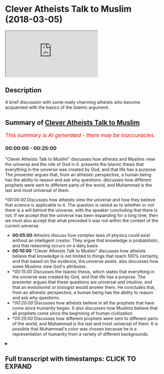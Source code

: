 # Clever Atheists Talk to Muslim (2018-03-05)

<iframe loading='lazy' allow='autoplay' src='https://www.youtube.com/embed/W-yfuJfChvY'></iframe>

## Description

A brief discussion with some really charming atheists who become acquainted with the basics of the Islamic argument.

## Summary of [Clever Atheists Talk to Muslim](https://www.youtube.com/watch?v=W-yfuJfChvY)


*<span style="color:red; font-size:125%">This summary is AI generated - there may be inaccuracies</span>. [](/)*

### <a onclick="modifyYTiframeseektime('0')">00:00:00</a> - <a onclick="modifyYTiframeseektime('1500')">00:25:00</a>

 "Clever Atheists Talk to Muslim" discusses how atheists and Muslims view the universe and the role of God in it.  presents the Islamic thesis that everything in the universe was created by God, and that life has a purpose. The presenter argues that, from an atheistic perspective, a human being has the ability to reason and ask why questions.  discusses how different prophets were sent to different parts of the world, and Muhammad is the last and most universal of them.

**<a onclick="modifyYTiframeseektime('0')">00:00:00</a>* Discusses how atheists view the universe and how they believe that science is applicable to it. The question is raised as to whether or not there is a will behind the universe, with the speaker concluding that there is not. If we accept that the universe has been expanding for a long time, then we must also accept that what preceded it was not within the context of the current universe.
* **<a onclick="modifyYTiframeseektime('300')">00:05:00</a>** Atheists discuss how complex laws of physics could exist without an intelligent creator. They argue that knowledge is probabilistic, and that reasoning occurs on a daily basis.
* **<a onclick="modifyYTiframeseektime('600')">00:10:00</a>**  "Clever Atheists Talk to Muslim" discusses how atheists believe that knowledge is not limited to things that reach 100% certainty, and that based on the evidence, the universe exists.  also discusses how some Muslims view God's attributes.
* **<a onclick="modifyYTiframeseektime('900')">00:15:00</a>* Discusses the Islamic thesis, which states that everything in the universe was created by God, and that life has a purpose. The presenter argues that these questions are universal and intuitive, and that an evolutionist or biologist would answer them. He concludes that, from an atheistic perspective, a human being has the ability to reason and ask why questions.
* **<a onclick="modifyYTiframeseektime('1200')">00:20:00</a>* Discusses how atheists believe in all the prophets that have come since humanity began. It also discusses how Muslims believe that all prophets come since the beginning of human civilization.
* **<a onclick="modifyYTiframeseektime('1500')">00:25:00</a>* Discusses how different prophets were sent to different parts of the world, and Muhammad is the last and most universal of them. It is possible that Muhammad's color was chosen because he is a representation of humanity from a variety of different backgrounds.

<details><summary><h2>Full transcript with timestamps: CLICK TO EXPAND</h2></summary>

<a onclick="modifyYTiframeseektime('0')">0:00:00</a> okay with you okay so so here I always  
<a onclick="modifyYTiframeseektime('9')">0:00:09</a> asked a question so if we see your  
<a onclick="modifyYTiframeseektime('11')">0:00:11</a> hovering ball that's expanding and in  
<a onclick="modifyYTiframeseektime('13')">0:00:13</a> any area so we're walking speakers  
<a onclick="modifyYTiframeseektime('14')">0:00:14</a> corner what would we say about this  
<a onclick="modifyYTiframeseektime('16')">0:00:16</a> hovering board okay good excellent so  
<a onclick="modifyYTiframeseektime('21')">0:00:21</a> here I would ask the question that the  
<a onclick="modifyYTiframeseektime('22')">0:00:22</a> universe is an expanding ball yeah okay  
<a onclick="modifyYTiframeseektime('26')">0:00:26</a> if you accept the idea of redshift and  
<a onclick="modifyYTiframeseektime('29')">0:00:29</a> expand the universe the Big Bang Theory  
<a onclick="modifyYTiframeseektime('30')">0:00:30</a> and the second okay so if that's what we  
<a onclick="modifyYTiframeseektime('43')">0:00:43</a> accept yeah so the question would be  
<a onclick="modifyYTiframeseektime('44')">0:00:44</a> okay so we've got a ball that's  
<a onclick="modifyYTiframeseektime('45')">0:00:45</a> expanding which is the universe it has a  
<a onclick="modifyYTiframeseektime('47')">0:00:47</a> cause  
<a onclick="modifyYTiframeseektime('48')">0:00:48</a> now let's with the process of deduction  
<a onclick="modifyYTiframeseektime('50')">0:00:50</a> and inference let's try and see what  
<a onclick="modifyYTiframeseektime('52')">0:00:52</a> what is the nature of the course yeah  
<a onclick="modifyYTiframeseektime('55')">0:00:55</a> history so why is the nature of the  
<a onclick="modifyYTiframeseektime('58')">0:00:58</a> course  
<a onclick="modifyYTiframeseektime('59')">0:00:59</a> why is causing that ball to be even okay  
<a onclick="modifyYTiframeseektime('64')">0:01:04</a> science yeah what is science  
<a onclick="modifyYTiframeseektime('71')">0:01:11</a> [Music]  
<a onclick="modifyYTiframeseektime('80')">0:01:20</a> did you agree that science is applicable  
<a onclick="modifyYTiframeseektime('83')">0:01:23</a> to the 3d world that we live in the  
<a onclick="modifyYTiframeseektime('85')">0:01:25</a> universe that we live in so so so for  
<a onclick="modifyYTiframeseektime('91')">0:01:31</a> instance I like that we live in a  
<a onclick="modifyYTiframeseektime('92')">0:01:32</a> universe right we team and this universe  
<a onclick="modifyYTiframeseektime('94')">0:01:34</a> sigh I would say that I don't know who  
<a onclick="modifyYTiframeseektime('97')">0:01:37</a> defined it the spot I think it's a very  
<a onclick="modifyYTiframeseektime('98')">0:01:38</a> good definition science is the study of  
<a onclick="modifyYTiframeseektime('100')">0:01:40</a> the patterns and regularities of the  
<a onclick="modifyYTiframeseektime('102')">0:01:42</a> universe that's not my definition so no  
<a onclick="modifyYTiframeseektime('109')">0:01:49</a> no all right right so if we're talking  
<a onclick="modifyYTiframeseektime('112')">0:01:52</a> about pre-big bang we're not talking  
<a onclick="modifyYTiframeseektime('114')">0:01:54</a> about the universe pre-big bang right  
<a onclick="modifyYTiframeseektime('129')">0:02:09</a> but if we're saying that the Big Bang  
<a onclick="modifyYTiframeseektime('132')">0:02:12</a> the singularity led to the expanding  
<a onclick="modifyYTiframeseektime('134')">0:02:14</a> universe that exists now then naturally  
<a onclick="modifyYTiframeseektime('137')">0:02:17</a> that which came before the Big Bang was  
<a onclick="modifyYTiframeseektime('138')">0:02:18</a> not within the context of the universe  
<a onclick="modifyYTiframeseektime('144')">0:02:24</a> [Music]  
<a onclick="modifyYTiframeseektime('162')">0:02:42</a> [Music]  
<a onclick="modifyYTiframeseektime('176')">0:02:56</a> because first of first and foremost I  
<a onclick="modifyYTiframeseektime('178')">0:02:58</a> feel like you've given agency to science  
<a onclick="modifyYTiframeseektime('180')">0:03:00</a> science is it is not something that is  
<a onclick="modifyYTiframeseektime('182')">0:03:02</a> is something you do but science is not a  
<a onclick="modifyYTiframeseektime('200')">0:03:20</a> wilt being that causes things to be okay  
<a onclick="modifyYTiframeseektime('210')">0:03:30</a> good so science is how we size and how  
<a onclick="modifyYTiframeseektime('214')">0:03:34</a> we see right the universe and how we  
<a onclick="modifyYTiframeseektime('216')">0:03:36</a> kind of reg how we see the patterns of  
<a onclick="modifyYTiframeseektime('218')">0:03:38</a> the universe and we can break it down to  
<a onclick="modifyYTiframeseektime('220')">0:03:40</a> like physics chemistry and biology etc  
<a onclick="modifyYTiframeseektime('221')">0:03:41</a> yeah okay good so from now perspective I  
<a onclick="modifyYTiframeseektime('225')">0:03:45</a> would say to you is that when we're  
<a onclick="modifyYTiframeseektime('227')">0:03:47</a> talking about the cause of the universe  
<a onclick="modifyYTiframeseektime('228')">0:03:48</a> we're talking about would you agree that  
<a onclick="modifyYTiframeseektime('230')">0:03:50</a> we will talk about a will of some sorts  
<a onclick="modifyYTiframeseektime('233')">0:03:53</a> yeah  
<a onclick="modifyYTiframeseektime('236')">0:03:56</a> I don't think there is a will behind  
<a onclick="modifyYTiframeseektime('239')">0:03:59</a> would you accept because I don't believe  
<a onclick="modifyYTiframeseektime('247')">0:04:07</a> that anyone would create a world  
<a onclick="modifyYTiframeseektime('253')">0:04:13</a> okay boy now before we get to that  
<a onclick="modifyYTiframeseektime('255')">0:04:15</a> before we get to that I'll say to you  
<a onclick="modifyYTiframeseektime('260')">0:04:20</a> that if we're saying before the universe  
<a onclick="modifyYTiframeseektime('263')">0:04:23</a> there was a course and that the inside  
<a onclick="modifyYTiframeseektime('266')">0:04:26</a> the universe should accept that because  
<a onclick="modifyYTiframeseektime('267')">0:04:27</a> science by the way if we're saying  
<a onclick="modifyYTiframeseektime('269')">0:04:29</a> slightly science is just within the  
<a onclick="modifyYTiframeseektime('270')">0:04:30</a> universe we're accepting that patterns  
<a onclick="modifyYTiframeseektime('272')">0:04:32</a> exist with the universe all right so  
<a onclick="modifyYTiframeseektime('274')">0:04:34</a> we're looking at the universe within  
<a onclick="modifyYTiframeseektime('275')">0:04:35</a> like we've seen a pattern each of us  
<a onclick="modifyYTiframeseektime('276')">0:04:36</a> right if there are patterns and laws  
<a onclick="modifyYTiframeseektime('278')">0:04:38</a> you'd except there are laws of physics  
<a onclick="modifyYTiframeseektime('279')">0:04:39</a> yeah so my question good all right so we  
<a onclick="modifyYTiframeseektime('287')">0:04:47</a> accept that the rules of physics yeah oh  
<a onclick="modifyYTiframeseektime('288')">0:04:48</a> and would you accept that these laws of  
<a onclick="modifyYTiframeseektime('291')">0:04:51</a> physics are complicated but would you  
<a onclick="modifyYTiframeseektime('292')">0:04:52</a> say that they are simple really  
<a onclick="modifyYTiframeseektime('295')">0:04:55</a> how do you define complexity and  
<a onclick="modifyYTiframeseektime('297')">0:04:57</a> simplicity if it's complex if we accept  
<a onclick="modifyYTiframeseektime('305')">0:05:05</a> that there are laws of physics which are  
<a onclick="modifyYTiframeseektime('307')">0:05:07</a> complex my question is how did they come  
<a onclick="modifyYTiframeseektime('310')">0:05:10</a> into being and you accept that there's  
<a onclick="modifyYTiframeseektime('312')">0:05:12</a> no such thing as random generations you  
<a onclick="modifyYTiframeseektime('314')">0:05:14</a> said that just now okay let's move what  
<a onclick="modifyYTiframeseektime('321')">0:05:21</a> move aside that I'd ever will now I'm  
<a onclick="modifyYTiframeseektime('323')">0:05:23</a> asking the question is the cause  
<a onclick="modifyYTiframeseektime('324')">0:05:24</a> intelligent or non intelligent okay so  
<a onclick="modifyYTiframeseektime('329')">0:05:29</a> my question so my question to you is how  
<a onclick="modifyYTiframeseektime('332')">0:05:32</a> could you have a complex universe  
<a onclick="modifyYTiframeseektime('334')">0:05:34</a> without intelligence behind it  
<a onclick="modifyYTiframeseektime('338')">0:05:38</a> but you can't have a future too  
<a onclick="modifyYTiframeseektime('342')">0:05:42</a> if you accept life if evolution is  
<a onclick="modifyYTiframeseektime('347')">0:05:47</a> something that we look at in the  
<a onclick="modifyYTiframeseektime('348')">0:05:48</a> biological realm yeah good right so if  
<a onclick="modifyYTiframeseektime('358')">0:05:58</a> there's something that we see on a level  
<a onclick="modifyYTiframeseektime('360')">0:06:00</a> which is biological here we're talking  
<a onclick="modifyYTiframeseektime('363')">0:06:03</a> about the in animals so this is what we  
<a onclick="modifyYTiframeseektime('364')">0:06:04</a> haven't reached the amperage of your  
<a onclick="modifyYTiframeseektime('366')">0:06:06</a> jealousies yet we haven't reached where  
<a onclick="modifyYTiframeseektime('369')">0:06:09</a> chemistry becomes biology we're still at  
<a onclick="modifyYTiframeseektime('371')">0:06:11</a> the stage where it's actually inanimate  
<a onclick="modifyYTiframeseektime('372')">0:06:12</a> objects celestial bodies now which not  
<a onclick="modifyYTiframeseektime('376')">0:06:16</a> having did you see what I'm saying so my  
<a onclick="modifyYTiframeseektime('379')">0:06:19</a> question is how did that how did the  
<a onclick="modifyYTiframeseektime('381')">0:06:21</a> laws of physics come to be in that  
<a onclick="modifyYTiframeseektime('383')">0:06:23</a> context how is it that we have complex  
<a onclick="modifyYTiframeseektime('385')">0:06:25</a> laws of physics in the context of the  
<a onclick="modifyYTiframeseektime('387')">0:06:27</a> universe okay okay  
<a onclick="modifyYTiframeseektime('410')">0:06:50</a> [Music]  
<a onclick="modifyYTiframeseektime('449')">0:07:29</a> okay that's a good question what is  
<a onclick="modifyYTiframeseektime('452')">0:07:32</a> knowledge how do we know what is so this  
<a onclick="modifyYTiframeseektime('467')">0:07:47</a> is a question of knowledge er so of  
<a onclick="modifyYTiframeseektime('469')">0:07:49</a> really epistemology so I was so I'll say  
<a onclick="modifyYTiframeseektime('490')">0:08:10</a> knowledge right how do you know that you  
<a onclick="modifyYTiframeseektime('492')">0:08:12</a> exist but even if you were a dream you'd  
<a onclick="modifyYTiframeseektime('504')">0:08:24</a> be either someone's dream or you'd be a  
<a onclick="modifyYTiframeseektime('507')">0:08:27</a> dream right  
<a onclick="modifyYTiframeseektime('508')">0:08:28</a> so that would prove existence because  
<a onclick="modifyYTiframeseektime('515')">0:08:35</a> III near a if you if you if you were a  
<a onclick="modifyYTiframeseektime('519')">0:08:39</a> dream right if you were a dream you know  
<a onclick="modifyYTiframeseektime('522')">0:08:42</a> how they can say I think therefore I am  
<a onclick="modifyYTiframeseektime('524')">0:08:44</a> he this this is good the Khajiit oh yeah  
<a onclick="modifyYTiframeseektime('527')">0:08:47</a> this cachito was attacked by Nietzsche  
<a onclick="modifyYTiframeseektime('529')">0:08:49</a> who wrote Beyond Good and Evil  
<a onclick="modifyYTiframeseektime('531')">0:08:51</a> I think hero in it that how can you put  
<a onclick="modifyYTiframeseektime('534')">0:08:54</a> how can you presuppose I he said you  
<a onclick="modifyYTiframeseektime('536')">0:08:56</a> can't presuppose I because I um  
<a onclick="modifyYTiframeseektime('538')">0:08:58</a> obviously it's a pronoun it's a personal  
<a onclick="modifyYTiframeseektime('540')">0:09:00</a> pronoun can't presuppose it so I'd agree  
<a onclick="modifyYTiframeseektime('543')">0:09:03</a> with that criticism it's a good put is  
<a onclick="modifyYTiframeseektime('544')">0:09:04</a> the strong criticism from each other  
<a onclick="modifyYTiframeseektime('545')">0:09:05</a> that's why post-modernism is quite  
<a onclick="modifyYTiframeseektime('546')">0:09:06</a> powerful  
<a onclick="modifyYTiframeseektime('556')">0:09:16</a> I'm coming too  
<a onclick="modifyYTiframeseektime('558')">0:09:18</a> how do we know things all right so so  
<a onclick="modifyYTiframeseektime('562')">0:09:22</a> I'm saying - I'm saying to you this yes  
<a onclick="modifyYTiframeseektime('564')">0:09:24</a> I used to how do we know because this  
<a onclick="modifyYTiframeseektime('566')">0:09:26</a> question of knowledge share my I put  
<a onclick="modifyYTiframeseektime('568')">0:09:28</a> this to you because I've said the  
<a onclick="modifyYTiframeseektime('571')">0:09:31</a> problem let us see the solution the  
<a onclick="modifyYTiframeseektime('572')">0:09:32</a> solution is this I believe that the  
<a onclick="modifyYTiframeseektime('574')">0:09:34</a> reasoning we as human beings employ to  
<a onclick="modifyYTiframeseektime('577')">0:09:37</a> know things are not know things is  
<a onclick="modifyYTiframeseektime('578')">0:09:38</a> probabilistic so in other words I know  
<a onclick="modifyYTiframeseektime('581')">0:09:41</a> [Laughter]  
<a onclick="modifyYTiframeseektime('588')">0:09:48</a> it's probabilistic yeah so in the sense  
<a onclick="modifyYTiframeseektime('593')">0:09:53</a> that okay I have a piste emic  
<a onclick="modifyYTiframeseektime('596')">0:09:56</a> probabilistic reasoning yeah that  
<a onclick="modifyYTiframeseektime('598')">0:09:58</a> happens on a on a daily basis for  
<a onclick="modifyYTiframeseektime('600')">0:10:00</a> instance I'm holding this I'm holding  
<a onclick="modifyYTiframeseektime('602')">0:10:02</a> this cup yeah which is whatever yeah I  
<a onclick="modifyYTiframeseektime('604')">0:10:04</a> know I can say with certainty I'm  
<a onclick="modifyYTiframeseektime('607')">0:10:07</a> holding this cup I'm here and I'm  
<a onclick="modifyYTiframeseektime('608')">0:10:08</a> holding this cup why because for me  
<a onclick="modifyYTiframeseektime('610')">0:10:10</a> epistemological II my Y classes  
<a onclick="modifyYTiframeseektime('614')">0:10:14</a> knowledge is not necessarily that which  
<a onclick="modifyYTiframeseektime('616')">0:10:16</a> reaches 100% threshold so for me even  
<a onclick="modifyYTiframeseektime('618')">0:10:18</a> though there might be a one percent  
<a onclick="modifyYTiframeseektime('620')">0:10:20</a> chance that okay I might not be here and  
<a onclick="modifyYTiframeseektime('621')">0:10:21</a> I might be asleep right now  
<a onclick="modifyYTiframeseektime('622')">0:10:22</a> but I'll say probabilistically based on  
<a onclick="modifyYTiframeseektime('626')">0:10:26</a> my experience and based on the factor I  
<a onclick="modifyYTiframeseektime('628')">0:10:28</a> trust my senses that's my presupposition  
<a onclick="modifyYTiframeseektime('630')">0:10:30</a> I'll say okay I'm here and I'm holding  
<a onclick="modifyYTiframeseektime('631')">0:10:31</a> this you get it so so based on the  
<a onclick="modifyYTiframeseektime('634')">0:10:34</a> evidences I put all those evidences  
<a onclick="modifyYTiframeseektime('636')">0:10:36</a> together to come with this kind of  
<a onclick="modifyYTiframeseektime('637')">0:10:37</a> aggregate probability and that happens  
<a onclick="modifyYTiframeseektime('640')">0:10:40</a> subconsciously of us on a daily basis  
<a onclick="modifyYTiframeseektime('641')">0:10:41</a> and then I say okay this is all this  
<a onclick="modifyYTiframeseektime('643')">0:10:43</a> isn't so in the context of the universe  
<a onclick="modifyYTiframeseektime('645')">0:10:45</a> I mean personally I do the same things I  
<a onclick="modifyYTiframeseektime('648')">0:10:48</a> look at them the law and order of the  
<a onclick="modifyYTiframeseektime('650')">0:10:50</a> universe  
<a onclick="modifyYTiframeseektime('650')">0:10:50</a> if you oh yeah all the laws of physics  
<a onclick="modifyYTiframeseektime('652')">0:10:52</a> who at the complicated laws of physics  
<a onclick="modifyYTiframeseektime('653')">0:10:53</a> are both agree exist within the concept  
<a onclick="modifyYTiframeseektime('655')">0:10:55</a> of universe and then I'll say okay  
<a onclick="modifyYTiframeseektime('656')">0:10:56</a> probabilistically looking at the the  
<a onclick="modifyYTiframeseektime('659')">0:10:59</a> options that we have you can either have  
<a onclick="modifyYTiframeseektime('660')">0:11:00</a> done this came from randomness which we  
<a onclick="modifyYTiframeseektime('662')">0:11:02</a> both reject what came from nothing which  
<a onclick="modifyYTiframeseektime('664')">0:11:04</a> we both project or that it was a chain  
<a onclick="modifyYTiframeseektime('666')">0:11:06</a> of X amount of universes which we would  
<a onclick="modifyYTiframeseektime('669')">0:11:09</a> not have any evidence for all that it  
<a onclick="modifyYTiframeseektime('671')">0:11:11</a> was caused into being by an intelligence  
<a onclick="modifyYTiframeseektime('673')">0:11:13</a> so would you say that that is the most  
<a onclick="modifyYTiframeseektime('675')">0:11:15</a> appropriate of the four pieces  
<a onclick="modifyYTiframeseektime('677')">0:11:17</a> the evidence is the course itself so I  
<a onclick="modifyYTiframeseektime('680')">0:11:20</a> believe in causation cause and effect  
<a onclick="modifyYTiframeseektime('690')">0:11:30</a> right so look I don't need to see the  
<a onclick="modifyYTiframeseektime('693')">0:11:33</a> fact that someone you see that horse's  
<a onclick="modifyYTiframeseektime('695')">0:11:35</a> head there I'm assuming this is quite  
<a onclick="modifyYTiframeseektime('700')">0:11:40</a> interesting it's the green thing in the  
<a onclick="modifyYTiframeseektime('701')">0:11:41</a> middle there so horse's head in marble  
<a onclick="modifyYTiframeseektime('703')">0:11:43</a> arch okay maybe many men usually  
<a onclick="modifyYTiframeseektime('711')">0:11:51</a> engineering architecture is dominated by  
<a onclick="modifyYTiframeseektime('713')">0:11:53</a> men so it's probably many so I don't  
<a onclick="modifyYTiframeseektime('723')">0:12:03</a> need to see that construct the  
<a onclick="modifyYTiframeseektime('724')">0:12:04</a> construction the architecture take place  
<a onclick="modifyYTiframeseektime('726')">0:12:06</a> right to know that is made by a designer  
<a onclick="modifyYTiframeseektime('731')">0:12:11</a> or an intelligence right now the same  
<a onclick="modifyYTiframeseektime('733')">0:12:13</a> thing I would say applies with universe  
<a onclick="modifyYTiframeseektime('736')">0:12:16</a> [Music]  
<a onclick="modifyYTiframeseektime('746')">0:12:26</a> you go I'm saying alright so in the  
<a onclick="modifyYTiframeseektime('750')">0:12:30</a> closets the universe  
<a onclick="modifyYTiframeseektime('787')">0:13:07</a> but coming back coming back do you  
<a onclick="modifyYTiframeseektime('792')">0:13:12</a> accept this one saying - I'm saying okay  
<a onclick="modifyYTiframeseektime('795')">0:13:15</a> you got to you know this is the universe  
<a onclick="modifyYTiframeseektime('797')">0:13:17</a> okay we accept that it's got complicated  
<a onclick="modifyYTiframeseektime('798')">0:13:18</a> laws existing within it a lot of physics  
<a onclick="modifyYTiframeseektime('801')">0:13:21</a> right we accept the other course so you  
<a onclick="modifyYTiframeseektime('806')">0:13:26</a> believe there's a simple  
<a onclick="modifyYTiframeseektime('819')">0:13:39</a> [Music]  
<a onclick="modifyYTiframeseektime('825')">0:13:45</a> there's a good point because you're  
<a onclick="modifyYTiframeseektime('827')">0:13:47</a> saying that yeah because what you're  
<a onclick="modifyYTiframeseektime('828')">0:13:48</a> saying is that look the the nature of  
<a onclick="modifyYTiframeseektime('830')">0:13:50</a> the fact that science is changing  
<a onclick="modifyYTiframeseektime('831')">0:13:51</a> indicates that we don't have all the  
<a onclick="modifyYTiframeseektime('833')">0:13:53</a> answers in terms of laws all right but  
<a onclick="modifyYTiframeseektime('836')">0:13:56</a> what I am saying  
<a onclick="modifyYTiframeseektime('837')">0:13:57</a> on a basic teal teeny illogical level  
<a onclick="modifyYTiframeseektime('839')">0:13:59</a> yeah and on a fine-tuning level on a  
<a onclick="modifyYTiframeseektime('842')">0:14:02</a> basic fine-tuning level I'm saying that  
<a onclick="modifyYTiframeseektime('844')">0:14:04</a> on a basic level that the universe  
<a onclick="modifyYTiframeseektime('847')">0:14:07</a> exists and whether it be through  
<a onclick="modifyYTiframeseektime('849')">0:14:09</a> aesthetic judgment or through a  
<a onclick="modifyYTiframeseektime('851')">0:14:11</a> complicated process of science or  
<a onclick="modifyYTiframeseektime('854')">0:14:14</a> whatever it may be we can appreciate the  
<a onclick="modifyYTiframeseektime('855')">0:14:15</a> fact that the universe exists with this  
<a onclick="modifyYTiframeseektime('858')">0:14:18</a> complete complicated mechanisms attached  
<a onclick="modifyYTiframeseektime('859')">0:14:19</a> to it at least  
<a onclick="modifyYTiframeseektime('863')">0:14:23</a> [Music]  
<a onclick="modifyYTiframeseektime('871')">0:14:31</a> well how'd you know that that's not part  
<a onclick="modifyYTiframeseektime('873')">0:14:33</a> of his design well this question so I  
<a onclick="modifyYTiframeseektime('890')">0:14:50</a> would say to look for you to understand  
<a onclick="modifyYTiframeseektime('892')">0:14:52</a> that you'd have to know from life  
<a onclick="modifyYTiframeseektime('893')">0:14:53</a> example uncommon obvious from the  
<a onclick="modifyYTiframeseektime('894')">0:14:54</a> Islamic perspective yeah the attributes  
<a onclick="modifyYTiframeseektime('896')">0:14:56</a> of God from an Islamic perspective so  
<a onclick="modifyYTiframeseektime('898')">0:14:58</a> okay so who NSI in perspective the  
<a onclick="modifyYTiframeseektime('900')">0:15:00</a> attributes of God is that we believe is  
<a onclick="modifyYTiframeseektime('901')">0:15:01</a> one that is all-powerful  
<a onclick="modifyYTiframeseektime('903')">0:15:03</a> thanks for knowledgable that he's  
<a onclick="modifyYTiframeseektime('905')">0:15:05</a> all-knowing and that he's the sustainer  
<a onclick="modifyYTiframeseektime('908')">0:15:08</a> maintained etc okay so that is what we  
<a onclick="modifyYTiframeseektime('910')">0:15:10</a> would consider good or what so he  
<a onclick="modifyYTiframeseektime('914')">0:15:14</a> maintained things yeah exactly so from  
<a onclick="modifyYTiframeseektime('919')">0:15:19</a> that angle and that's also deducible I  
<a onclick="modifyYTiframeseektime('921')">0:15:21</a> would say like come logically  
<a onclick="modifyYTiframeseektime('922')">0:15:22</a> so if God created the universe and the  
<a onclick="modifyYTiframeseektime('925')">0:15:25</a> universe is contingent upon his  
<a onclick="modifyYTiframeseektime('926')">0:15:26</a> existence therefore everything within  
<a onclick="modifyYTiframeseektime('928')">0:15:28</a> the universe is automatically in before  
<a onclick="modifyYTiframeseektime('931')">0:15:31</a> at the will of God  
<a onclick="modifyYTiframeseektime('933')">0:15:33</a> well the will of that entity that exists  
<a onclick="modifyYTiframeseektime('935')">0:15:35</a> outside or is transcendent of the  
<a onclick="modifyYTiframeseektime('936')">0:15:36</a> universe so it's not inside of it  
<a onclick="modifyYTiframeseektime('967')">0:16:07</a> well moving on so hey this is the C  
<a onclick="modifyYTiframeseektime('970')">0:16:10</a> system how I want you guys to know the  
<a onclick="modifyYTiframeseektime('972')">0:16:12</a> the Islamic thesis yeah sorry Islamic  
<a onclick="modifyYTiframeseektime('974')">0:16:14</a> thesis is this so will you say that  
<a onclick="modifyYTiframeseektime('976')">0:16:16</a> instead of believing cuz in the Quran it  
<a onclick="modifyYTiframeseektime('979')">0:16:19</a> says I'm cool woman highly shaken I'm  
<a onclick="modifyYTiframeseektime('980')">0:16:20</a> home we'll call a and this is this  
<a onclick="modifyYTiframeseektime('982')">0:16:22</a> why I use those three or four different  
<a onclick="modifyYTiframeseektime('983')">0:16:23</a> criteria because it's a chronic criteria  
<a onclick="modifyYTiframeseektime('985')">0:16:25</a> it says where they created from nothing  
<a onclick="modifyYTiframeseektime('987')">0:16:27</a> or where they themselves the creators of  
<a onclick="modifyYTiframeseektime('988')">0:16:28</a> themselves so in other words the third  
<a onclick="modifyYTiframeseektime('991')">0:16:31</a> thing is not mentioned because this is  
<a onclick="modifyYTiframeseektime('992')">0:16:32</a> meant to be like understood within the  
<a onclick="modifyYTiframeseektime('994')">0:16:34</a> context so you look at looking at the of  
<a onclick="modifyYTiframeseektime('997')">0:16:37</a> looking at the possibilities of how we  
<a onclick="modifyYTiframeseektime('999')">0:16:39</a> came into existence we've already ruled  
<a onclick="modifyYTiframeseektime('1002')">0:16:42</a> out that we come we can't come from  
<a onclick="modifyYTiframeseektime('1004')">0:16:44</a> nothing and that we couldn't be soft  
<a onclick="modifyYTiframeseektime('1005')">0:16:45</a> creators because we're for us to be  
<a onclick="modifyYTiframeseektime('1007')">0:16:47</a> software is or for University to self  
<a onclick="modifyYTiframeseektime('1009')">0:16:49</a> create it would have to exist and not  
<a onclick="modifyYTiframeseektime('1011')">0:16:51</a> exists at the same time which would be a  
<a onclick="modifyYTiframeseektime('1012')">0:16:52</a> logical contradiction so of these  
<a onclick="modifyYTiframeseektime('1015')">0:16:55</a> options we've concluded that okay that  
<a onclick="modifyYTiframeseektime('1018')">0:16:58</a> the idea of a creator being being the  
<a onclick="modifyYTiframeseektime('1022')">0:17:02</a> initiator of such a process and the  
<a onclick="modifyYTiframeseektime('1023')">0:17:03</a> maintainer of it is the most yeah so  
<a onclick="modifyYTiframeseektime('1029')">0:17:09</a> from that that's the first point so we  
<a onclick="modifyYTiframeseektime('1030')">0:17:10</a> would say that after that's been  
<a onclick="modifyYTiframeseektime('1032')">0:17:12</a> established now the question is what's  
<a onclick="modifyYTiframeseektime('1034')">0:17:14</a> the purpose of life and I want to get on  
<a onclick="modifyYTiframeseektime('1035')">0:17:15</a> and put it this way yeah wanna put this  
<a onclick="modifyYTiframeseektime('1037')">0:17:17</a> way right I put it this way I've been  
<a onclick="modifyYTiframeseektime('1042')">0:17:22</a> talking to the whole time okay look I've  
<a onclick="modifyYTiframeseektime('1051')">0:17:31</a> you just I've used this once this bigger  
<a onclick="modifyYTiframeseektime('1052')">0:17:32</a> screen let me use it again yeah I've  
<a onclick="modifyYTiframeseektime('1054')">0:17:34</a> said that imagine one day yeah  
<a onclick="modifyYTiframeseektime('1059')">0:17:39</a> Your Honor I think have you ever said  
<a onclick="modifyYTiframeseektime('1061')">0:17:41</a> before you're on a train  
<a onclick="modifyYTiframeseektime('1062')">0:17:42</a> yeah you want to train you wake up you  
<a onclick="modifyYTiframeseektime('1065')">0:17:45</a> find yourself like on a train on a boat  
<a onclick="modifyYTiframeseektime('1067')">0:17:47</a> on a ship on a plane or any vehicle and  
<a onclick="modifyYTiframeseektime('1071')">0:17:51</a> you wake up you see yourself and it's  
<a onclick="modifyYTiframeseektime('1072')">0:17:52</a> moving yeah what's the first question  
<a onclick="modifyYTiframeseektime('1075')">0:17:55</a> you can ask yourself what why am I here  
<a onclick="modifyYTiframeseektime('1081')">0:18:01</a> yeah where am I going is that would you  
<a onclick="modifyYTiframeseektime('1083')">0:18:03</a> agree with why am I here and where am I  
<a onclick="modifyYTiframeseektime('1086')">0:18:06</a> going  
<a onclick="modifyYTiframeseektime('1086')">0:18:06</a> what why would you come to that  
<a onclick="modifyYTiframeseektime('1088')">0:18:08</a> conclusion while we walk away those be  
<a onclick="modifyYTiframeseektime('1090')">0:18:10</a> the first questions you'd ask  
<a onclick="modifyYTiframeseektime('1092')">0:18:12</a> [Laughter]  
<a onclick="modifyYTiframeseektime('1099')">0:18:19</a> so these questions are I would say in  
<a onclick="modifyYTiframeseektime('1101')">0:18:21</a> shout out argue that they're intuitive  
<a onclick="modifyYTiframeseektime('1103')">0:18:23</a> yeah so if we accept that do that there  
<a onclick="modifyYTiframeseektime('1107')">0:18:27</a> is time and we're moving forward with  
<a onclick="modifyYTiframeseektime('1108')">0:18:28</a> time and that there will be an end to  
<a onclick="modifyYTiframeseektime('1111')">0:18:31</a> our journey yeah so the questions we  
<a onclick="modifyYTiframeseektime('1113')">0:18:33</a> have to ask in life are the same  
<a onclick="modifyYTiframeseektime('1114')">0:18:34</a> questions as we would ask if we're in  
<a onclick="modifyYTiframeseektime('1115')">0:18:35</a> that vehicle in that context we say why  
<a onclick="modifyYTiframeseektime('1118')">0:18:38</a> am I here and where we go in what am I  
<a onclick="modifyYTiframeseektime('1120')">0:18:40</a> doing here where I come from that's  
<a onclick="modifyYTiframeseektime('1122')">0:18:42</a> another question you want well I just  
<a onclick="modifyYTiframeseektime('1125')">0:18:45</a> thing right so if you woke up on the  
<a onclick="modifyYTiframeseektime('1129')">0:18:49</a> train and you woke up and you started  
<a onclick="modifyYTiframeseektime('1131')">0:18:51</a> asking the passages around you where  
<a onclick="modifyYTiframeseektime('1133')">0:18:53</a> that I come from where am I here where  
<a onclick="modifyYTiframeseektime('1135')">0:18:55</a> am I going  
<a onclick="modifyYTiframeseektime('1135')">0:18:55</a> and then the passenger train saluting  
<a onclick="modifyYTiframeseektime('1137')">0:18:57</a> now listen we don't need to know the  
<a onclick="modifyYTiframeseektime('1139')">0:18:59</a> answer - live for the present just enjoy  
<a onclick="modifyYTiframeseektime('1140')">0:19:00</a> yourself on the train  
<a onclick="modifyYTiframeseektime('1141')">0:19:01</a> what would you say to them maybe but  
<a onclick="modifyYTiframeseektime('1148')">0:19:08</a> then on the other hand I would argue  
<a onclick="modifyYTiframeseektime('1151')">0:19:11</a> that the thing that distinguishes or  
<a onclick="modifyYTiframeseektime('1153')">0:19:13</a> demarcates human being from the rest of  
<a onclick="modifyYTiframeseektime('1155')">0:19:15</a> the animals and inanimate creatures is  
<a onclick="modifyYTiframeseektime('1159')">0:19:19</a> the ability to reason and the ability to  
<a onclick="modifyYTiframeseektime('1162')">0:19:22</a> debilitate let me just be quick  
<a onclick="modifyYTiframeseektime('1164')">0:19:24</a> specific about is 93 the ability to ask  
<a onclick="modifyYTiframeseektime('1167')">0:19:27</a> why I would argue that I don't think on  
<a onclick="modifyYTiframeseektime('1170')">0:19:30</a> that sentient level I don't think how'd  
<a onclick="modifyYTiframeseektime('1180')">0:19:40</a> you know the ask way there might be some  
<a onclick="modifyYTiframeseektime('1185')">0:19:45</a> biological reason for that I think from  
<a onclick="modifyYTiframeseektime('1190')">0:19:50</a> an atheistic from an atheistic  
<a onclick="modifyYTiframeseektime('1193')">0:19:53</a> biological even evolutionary perspective  
<a onclick="modifyYTiframeseektime('1196')">0:19:56</a> an evolutionist will answer that  
<a onclick="modifyYTiframeseektime('1198')">0:19:58</a> question or biologists will answer it  
<a onclick="modifyYTiframeseektime('1199')">0:19:59</a> and commit suicide because there is a  
<a onclick="modifyYTiframeseektime('1202')">0:20:02</a> functionality for that in the context of  
<a onclick="modifyYTiframeseektime('1204')">0:20:04</a> the greater food chain and are they one  
<a onclick="modifyYTiframeseektime('1206')">0:20:06</a> they've identified  
<a onclick="modifyYTiframeseektime('1235')">0:20:35</a> she's right you know  
<a onclick="modifyYTiframeseektime('1239')">0:20:39</a> no no no but she's right no that's right  
<a onclick="modifyYTiframeseektime('1244')">0:20:44</a> that's right I like I like that then  
<a onclick="modifyYTiframeseektime('1246')">0:20:46</a> that's good point and you made a good  
<a onclick="modifyYTiframeseektime('1247')">0:20:47</a> point as well no I'm not trying you did  
<a onclick="modifyYTiframeseektime('1249')">0:20:49</a> no no I like the consciousness point I  
<a onclick="modifyYTiframeseektime('1250')">0:20:50</a> do like it but you made a good point as  
<a onclick="modifyYTiframeseektime('1251')">0:20:51</a> well  
<a onclick="modifyYTiframeseektime('1252')">0:20:52</a> there is no third person evidence to  
<a onclick="modifyYTiframeseektime('1254')">0:20:54</a> suggest that we're conscious the only  
<a onclick="modifyYTiframeseektime('1256')">0:20:56</a> example we'd only unreasoning we have is  
<a onclick="modifyYTiframeseektime('1258')">0:20:58</a> first-person subjective experience  
<a onclick="modifyYTiframeseektime('1259')">0:20:59</a> that's the only reason we can accomplish  
<a onclick="modifyYTiframeseektime('1261')">0:21:01</a> this under a microscope there's a long  
<a onclick="modifyYTiframeseektime('1263')">0:21:03</a> discussion on that I made a video on  
<a onclick="modifyYTiframeseektime('1264')">0:21:04</a> this saying so what I would say was  
<a onclick="modifyYTiframeseektime('1289')">0:21:29</a> right so the things this is follows  
<a onclick="modifyYTiframeseektime('1291')">0:21:31</a> right I haven't gotten selective the  
<a onclick="modifyYTiframeseektime('1293')">0:21:33</a> fullest our thesis yet so we're saying  
<a onclick="modifyYTiframeseektime('1296')">0:21:36</a> that God fare the universe etc okay he  
<a onclick="modifyYTiframeseektime('1299')">0:21:39</a> maintains it sustains that he's powerful  
<a onclick="modifyYTiframeseektime('1300')">0:21:40</a> he's got that capacity moreover we will  
<a onclick="modifyYTiframeseektime('1303')">0:21:43</a> say that now those questions if you were  
<a onclick="modifyYTiframeseektime('1306')">0:21:46</a> to ask them those in need those who need  
<a onclick="modifyYTiframeseektime('1312')">0:21:52</a> to ask  
<a onclick="modifyYTiframeseektime('1319')">0:21:59</a> anyways as I was saying right yeah so  
<a onclick="modifyYTiframeseektime('1325')">0:22:05</a> the question so we say that there were  
<a onclick="modifyYTiframeseektime('1327')">0:22:07</a> intermediaries yeah God communicated  
<a onclick="modifyYTiframeseektime('1330')">0:22:10</a> with the human beings through prophets  
<a onclick="modifyYTiframeseektime('1332')">0:22:12</a> so you know Old Testament prophecy I'm  
<a onclick="modifyYTiframeseektime('1334')">0:22:14</a> sure you've heard of like Abraham Moses  
<a onclick="modifyYTiframeseektime('1336')">0:22:16</a> Jesus etc for us we believe is the  
<a onclick="modifyYTiframeseektime('1341')">0:22:21</a> prophet all right so all of those  
<a onclick="modifyYTiframeseektime('1342')">0:22:22</a> prophets came of that message to believe  
<a onclick="modifyYTiframeseektime('1345')">0:22:25</a> in one God to worship one God and to do  
<a onclick="modifyYTiframeseektime('1347')">0:22:27</a> good works and they also came with some  
<a onclick="modifyYTiframeseektime('1349')">0:22:29</a> kind of evidence to prove that little  
<a onclick="modifyYTiframeseektime('1351')">0:22:31</a> prophets okay and so they we also  
<a onclick="modifyYTiframeseektime('1354')">0:22:34</a> believe that human being was was created  
<a onclick="modifyYTiframeseektime('1357')">0:22:37</a> with an intuitive belief or you could  
<a onclick="modifyYTiframeseektime('1360')">0:22:40</a> say in intrinsic yeah predisposition to  
<a onclick="modifyYTiframeseektime('1364')">0:22:44</a> believe in God so what prophets and  
<a onclick="modifyYTiframeseektime('1367')">0:22:47</a> messengers came to do was to reinforce  
<a onclick="modifyYTiframeseektime('1368')">0:22:48</a> that belief or to remind human being of  
<a onclick="modifyYTiframeseektime('1371')">0:22:51</a> the original creation and the original  
<a onclick="modifyYTiframeseektime('1373')">0:22:53</a> purpose so all of those prophets came  
<a onclick="modifyYTiframeseektime('1375')">0:22:55</a> before time was the message in the  
<a onclick="modifyYTiframeseektime('1376')">0:22:56</a> miracle or the message in the evidence  
<a onclick="modifyYTiframeseektime('1378')">0:22:58</a> like Jesus Moses Muhammad to tell people  
<a onclick="modifyYTiframeseektime('1381')">0:23:01</a> who they are and basically to worship  
<a onclick="modifyYTiframeseektime('1385')">0:23:05</a> Him God so it's aslam there's two  
<a onclick="modifyYTiframeseektime('1393')">0:23:13</a> Islam's yeah all right so it's LOM the  
<a onclick="modifyYTiframeseektime('1397')">0:23:17</a> Prophet Muhammad from his coming onwards  
<a onclick="modifyYTiframeseektime('1398')">0:23:18</a> about 1400 or four years yeah but what  
<a onclick="modifyYTiframeseektime('1401')">0:23:21</a> we're talking about Islam what we  
<a onclick="modifyYTiframeseektime('1403')">0:23:23</a> consider Islam is because LOM means  
<a onclick="modifyYTiframeseektime('1405')">0:23:25</a> counselor Advocaat is Islam Islam Islam  
<a onclick="modifyYTiframeseektime('1407')">0:23:27</a> means submission so it was interesting I  
<a onclick="modifyYTiframeseektime('1410')">0:23:30</a> always use this point Rousseau says  
<a onclick="modifyYTiframeseektime('1411')">0:23:31</a> Rousseau as a French philosopher he says  
<a onclick="modifyYTiframeseektime('1413')">0:23:33</a> man is born free he said man is born  
<a onclick="modifyYTiframeseektime('1426')">0:23:46</a> free no man is born free but everywhere  
<a onclick="modifyYTiframeseektime('1429')">0:23:49</a> and changed yeah we would say that  
<a onclick="modifyYTiframeseektime('1431')">0:23:51</a> everyone and the Quran says is that  
<a onclick="modifyYTiframeseektime('1433')">0:23:53</a> everyone is enslaved to something  
<a onclick="modifyYTiframeseektime('1437')">0:23:57</a> 1,440 is yeah they came before that so  
<a onclick="modifyYTiframeseektime('1449')">0:24:09</a> yeah so we right right so yeah mm yeah  
<a onclick="modifyYTiframeseektime('1455')">0:24:15</a> yeah right so we believe in all that so  
<a onclick="modifyYTiframeseektime('1457')">0:24:17</a> so long as humans have been on the earth  
<a onclick="modifyYTiframeseektime('1458')">0:24:18</a> we believe they have been prophets yeah  
<a onclick="modifyYTiframeseektime('1470')">0:24:30</a> so we believe that all of the prophets  
<a onclick="modifyYTiframeseektime('1473')">0:24:33</a> came since you mum yeah  
<a onclick="modifyYTiframeseektime('1479')">0:24:39</a> Homo sapiens Homo sapiens yes no no so  
<a onclick="modifyYTiframeseektime('1485')">0:24:45</a> what humans what the Islamic narrative  
<a onclick="modifyYTiframeseektime('1487')">0:24:47</a> is so long as there has been human  
<a onclick="modifyYTiframeseektime('1489')">0:24:49</a> civilization and human beings there has  
<a onclick="modifyYTiframeseektime('1492')">0:24:52</a> been messages and prophets to tell  
<a onclick="modifyYTiframeseektime('1494')">0:24:54</a> people about the message of Islam okay  
<a onclick="modifyYTiframeseektime('1496')">0:24:56</a> so that extends backwards so Abraham was  
<a onclick="modifyYTiframeseektime('1499')">0:24:59</a> a missive atomium prophet and formation  
<a onclick="modifyYTiframeseektime('1502')">0:25:02</a> we know that Mesopotamia was one of the  
<a onclick="modifyYTiframeseektime('1503')">0:25:03</a> first civilizations yeah yeah right  
<a onclick="modifyYTiframeseektime('1509')">0:25:09</a> so so long as there's been human beings  
<a onclick="modifyYTiframeseektime('1511')">0:25:11</a> what we say we say human being to be  
<a onclick="modifyYTiframeseektime('1514')">0:25:14</a> over extended yeah so yeah  
<a onclick="modifyYTiframeseektime('1522')">0:25:22</a> so that all of those profits came with  
<a onclick="modifyYTiframeseektime('1525')">0:25:25</a> that fundamental message  
<a onclick="modifyYTiframeseektime('1537')">0:25:37</a> I would say that that presupposes two  
<a onclick="modifyYTiframeseektime('1578')">0:26:18</a> things and both of them are fallacious  
<a onclick="modifyYTiframeseektime('1580')">0:26:20</a> actually it's fallacious reasoning let  
<a onclick="modifyYTiframeseektime('1582')">0:26:22</a> me tell you why  
<a onclick="modifyYTiframeseektime('1583')">0:26:23</a> yeah fallacy because even if that was  
<a onclick="modifyYTiframeseektime('1588')">0:26:28</a> the case  
<a onclick="modifyYTiframeseektime('1589')">0:26:29</a> let's just let's go with the ugly all  
<a onclick="modifyYTiframeseektime('1592')">0:26:32</a> right so if I say the argument is that  
<a onclick="modifyYTiframeseektime('1594')">0:26:34</a> okay human being have has an existential  
<a onclick="modifyYTiframeseektime('1596')">0:26:36</a> crisis that's the origin yeah therefore  
<a onclick="modifyYTiframeseektime('1601')">0:26:41</a> that is the origin of religion yeah I'll  
<a onclick="modifyYTiframeseektime('1604')">0:26:44</a> say then okay then if you're saying  
<a onclick="modifyYTiframeseektime('1605')">0:26:45</a> therefore religion is wrong that's the  
<a onclick="modifyYTiframeseektime('1607')">0:26:47</a> genetic fallacy yeah so genetic fallacy  
<a onclick="modifyYTiframeseektime('1611')">0:26:51</a> is to say that something is wrong as a  
<a onclick="modifyYTiframeseektime('1613')">0:26:53</a> result of it because of its origins  
<a onclick="modifyYTiframeseektime('1616')">0:26:56</a> which is which is false wisdom yeah  
<a onclick="modifyYTiframeseektime('1627')">0:27:07</a> nananana if we're saying that human  
<a onclick="modifyYTiframeseektime('1629')">0:27:09</a> being has an existential crisis and  
<a onclick="modifyYTiframeseektime('1631')">0:27:11</a> therefore human being has not crazed  
<a onclick="modifyYTiframeseektime('1635')">0:27:15</a> religion has felt the need to ask  
<a onclick="modifyYTiframeseektime('1636')">0:27:16</a> questions like why and whatever like why  
<a onclick="modifyYTiframeseektime('1638')">0:27:18</a> am i hearing things and therefore these  
<a onclick="modifyYTiframeseektime('1640')">0:27:20</a> questions are social constructs if you  
<a onclick="modifyYTiframeseektime('1642')">0:27:22</a> will yeah it doesn't mean that so my  
<a onclick="modifyYTiframeseektime('1647')">0:27:27</a> point to you is this is that right  
<a onclick="modifyYTiframeseektime('1650')">0:27:30</a> that's all right it's okay so the point  
<a onclick="modifyYTiframeseektime('1658')">0:27:38</a> I'm trying to kind of get to is this so  
<a onclick="modifyYTiframeseektime('1661')">0:27:41</a> Islam as a thesis the final prophet is  
<a onclick="modifyYTiframeseektime('1664')">0:27:44</a> for Muhammad now the main difference  
<a onclick="modifyYTiframeseektime('1666')">0:27:46</a> between Prophet Muhammad and all the  
<a onclick="modifyYTiframeseektime('1667')">0:27:47</a> other problems that came before him and  
<a onclick="modifyYTiframeseektime('1669')">0:27:49</a> our thesis I'll get a few on online now  
<a onclick="modifyYTiframeseektime('1680')">0:28:00</a> some videos some guy with a knife or a  
<a onclick="modifyYTiframeseektime('1685')">0:28:05</a> gun you know I'm gonna black flag behind  
<a onclick="modifyYTiframeseektime('1688')">0:28:08</a> this cup here this man is talking about  
<a onclick="modifyYTiframeseektime('1692')">0:28:12</a> you know Prophet Muhammad in this cup  
<a onclick="modifyYTiframeseektime('1694')">0:28:14</a> anyways what I was gonna say was that  
<a onclick="modifyYTiframeseektime('1697')">0:28:17</a> the main point of demarcation is that we  
<a onclick="modifyYTiframeseektime('1700')">0:28:20</a> will say that for Muhammad he was a  
<a onclick="modifyYTiframeseektime('1703')">0:28:23</a> universal messenger which is mentioned  
<a onclick="modifyYTiframeseektime('1706')">0:28:26</a> in Chapter 7 verse 150 of the Quran so  
<a onclick="modifyYTiframeseektime('1708')">0:28:28</a> he was sent for all of humankind whereas  
<a onclick="modifyYTiframeseektime('1710')">0:28:30</a> all of the other prophets were sent for  
<a onclick="modifyYTiframeseektime('1712')">0:28:32</a> their localities in their times that's  
<a onclick="modifyYTiframeseektime('1715')">0:28:35</a> the time and even in the Bible if you  
<a onclick="modifyYTiframeseektime('1716')">0:28:36</a> look at like Matthew and Mark Jesus was  
<a onclick="modifyYTiframeseektime('1718')">0:28:38</a> meant to assay  
<a onclick="modifyYTiframeseektime('1720')">0:28:40</a> what why so we would say we would accept  
<a onclick="modifyYTiframeseektime('1726')">0:28:46</a> that there were prophets that were  
<a onclick="modifyYTiframeseektime('1727')">0:28:47</a> probably sent to these areas we believe  
<a onclick="modifyYTiframeseektime('1730')">0:28:50</a> in black prophet so Moses for us as a  
<a onclick="modifyYTiframeseektime('1731')">0:28:51</a> black man yeah  
<a onclick="modifyYTiframeseektime('1733')">0:28:53</a> we have local man who's a black man we  
<a onclick="modifyYTiframeseektime('1734')">0:28:54</a> have to wait for us there's a hadith  
<a onclick="modifyYTiframeseektime('1736')">0:28:56</a> that says 124,000 prophets so 134,000 to  
<a onclick="modifyYTiframeseektime('1741')">0:29:01</a> represent the scope of humanity  
<a onclick="modifyYTiframeseektime('1743')">0:29:03</a> aforetime so there were prophets that  
<a onclick="modifyYTiframeseektime('1746')">0:29:06</a> were you like for example depictions of  
<a onclick="modifyYTiframeseektime('1749')">0:29:09</a> Jesus are kind of white there are we  
<a onclick="modifyYTiframeseektime('1751')">0:29:11</a> have conflicting narration some say that  
<a onclick="modifyYTiframeseektime('1752')">0:29:12</a> he's kind of brown that brought darker  
<a onclick="modifyYTiframeseektime('1754')">0:29:14</a> to me and some say that he is kind of  
<a onclick="modifyYTiframeseektime('1756')">0:29:16</a> like white Muhammad was maybe this man's  
<a onclick="modifyYTiframeseektime('1760')">0:29:20</a> color yeah so the thing is really and  
<a onclick="modifyYTiframeseektime('1763')">0:29:23</a> truly we have a range of different in  
<a onclick="modifyYTiframeseektime('1765')">0:29:25</a> this hammock narrative we have a range  
<a onclick="modifyYTiframeseektime('1767')">0:29:27</a> of different prophets but all of them  
<a onclick="modifyYTiframeseektime('1768')">0:29:28</a> came from a variety of different  
<a onclick="modifyYTiframeseektime('1769')">0:29:29</a> countries and different places Mohammad  
<a onclick="modifyYTiframeseektime('1773')">0:29:33</a> represents the last of those he's not  
<a onclick="modifyYTiframeseektime('1775')">0:29:35</a> white and he's not black he's somewhere  
<a onclick="modifyYTiframeseektime('1777')">0:29:37</a> in between if you think about it so why  
<a onclick="modifyYTiframeseektime('1779')">0:29:39</a> is probably it may be because to kind of  
<a onclick="modifyYTiframeseektime('1782')">0:29:42</a> represent as much of humanity as  
<a onclick="modifyYTiframeseektime('1784')">0:29:44</a> possible possibly from a racial  
<a onclick="modifyYTiframeseektime('1786')">0:29:46</a> perspective but you could also say that  
<a onclick="modifyYTiframeseektime('1788')">0:29:48</a> he was centrally located because Saudi  
<a onclick="modifyYTiframeseektime('1791')">0:29:51</a> Arabia if you look at world map is kind  
<a onclick="modifyYTiframeseektime('1793')">0:29:53</a> of centrally located so it's the  
<a onclick="modifyYTiframeseektime('1795')">0:29:55</a> expansion of Islam Westwood an eastward  
</details>
